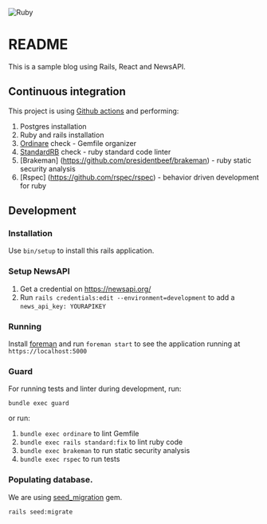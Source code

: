 ![Ruby](https://github.com/mauriciohodinkee/infinite_blog/workflows/Ruby/badge.svg)

# README

This is a sample blog using Rails, React and NewsAPI.
## Continuous integration

This project is using [Github actions](https://github.com/mauriciohodinkee/infinite_blog/actions) and performing:
1. Postgres installation
2. Ruby and rails installation
3. [Ordinare](https://github.com/nikolalsvk/ordinare) check - Gemfile organizer
4. [StandardRB](https://github.com/testdouble/standard) check - ruby standard code linter
5. [Brakeman] (https://github.com/presidentbeef/brakeman) - ruby static security analysis
6. [Rspec] (https://github.com/rspec/rspec) - behavior driven development for ruby

## Development

### Installation

Use `bin/setup` to install this rails application.

### Setup NewsAPI

1. Get a credential on https://newsapi.org/
2. Run `rails credentials:edit --environment=development` to add a `news_api_key: YOURAPIKEY`

### Running

Install [foreman](https://www.theforeman.org/) and run `foreman start` to see the application running at `https://localhost:5000`

### Guard

For running tests and linter during development, run:

`bundle exec guard`

or run:

1. `bundle exec ordinare` to lint Gemfile
2. `bundle exec rails standard:fix` to lint ruby code
3. `bundle exec brakeman` to run static security analysis
4. `bundle exec rspec` to run tests

### Populating database.

We are using [seed_migration](https://github.com/harrystech/seed_migration) gem.

`rails seed:migrate`
